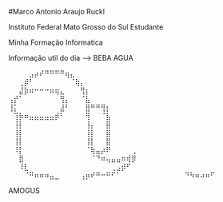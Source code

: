 #Marco Antonio Araujo Ruckl

Instituto Federal Mato Grosso do Sul Estudante

Minha Formação
Informatica

Informação util do dia --> BEBA AGUA

⠀⠀⠀⠀⣠⡴⠞⠛⠛⠛⠛⢶⣄⠀⠀⠀⠀⠀⠀⠀⠀⠀⠀⠀⠀
⠀⠀⢀⡾⠃⠀⠀⠀⠀⠀⠀⠀⠈⢷⡄⠀⠀⠀⠀⠀⠀⠀⠀⠀⠀
⠀⠀⣼⡷⠶⠒⠒⠒⠶⢶⣄⠀⠀⠀⢻⡆⠀⠀⠀⠀⠀⠀⠀⠀⠀
⢠⡞⠁⠀⠀⠀⠀⠀⠀⠀⢻⡄⠀⠀⠈⣧⠀⠀⠀⠀⠀⠀⠀⠀⠀
⢸⡅⠀⠀⠀⠀⠀⠀⠀⠀⣼⠃⠀⠀⠀⣿⠛⠛⢻⡆⠀⠀⠀⠀⠀
⠀⢹⡷⠶⣤⣤⣤⣤⣤⡾⠃⠀⠀⠀⠀⢻⠀⠀⠈⣧⠀⠀⠀⠀⠀
⠀⢸⡇⠀⠀⠀⠀⠀⠀⠀⠀⠀⠀⠀⠀⢸⡄⠀⠀⣿⠀⠀⠀⠀⠀
⠀⢸⡇⠀⠀⠀⠀⠀⠀⠀⠀⠀⠀⠀⠀⢸⡇⠀⠀⣿⠀⠀⠀⠀⠀
⠀⢸⡇⠀⠀⠀⠀⠀⠀⠀⠀⠀⠀⠀⠀⢸⡇⠀⠀⣿⠀⠀⠀⠀⠀
⠀⠸⡇⠀⠀⠀⠀⠀⠀⠀⠀⠀⠀⠀⠀⠈⢷⣤⡴⠟⠀⠀⠀⠀⢀
⠀⠀⣿⠀⠀⠀⠀⠀⠀⠀⠀⠀⠀⠀⠀⠀⠈⠙⠶⢤⣤⣤⠶⢾⡿
⠀⠀⠸⣇⠀⠀⠀⠀⠀⠀⠀⠀⠀⠀⠀⠀⠀⠀⠀⠀⢀⣠⡾⠋⠀
⠀⠀⠀⠈⠛⠶⠶⠶⣤⣀⠀⠀⠀⠀⢠⡶⠞⠛⠒⠛⠋⠁⠀⠀⠀
⠀⠀⠀⠀⠀⠀⠀⠀⠀⠙⠳⠶⠴⠶⠋⠀⠀⠀⠀⠀⠀⠀⠀

AMOGUS
